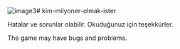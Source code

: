 ![image3](https://github.com/sametgcn/kim-milyoner-olmak-ister/assets/73493986/b566dd07-6763-4a83-95bb-69e6aa65b585)# kim-milyoner-olmak-ister

Hatalar ve sorunlar olabilir. Okuduğunuz için teşekkürler.



The game may have bugs and problems.
